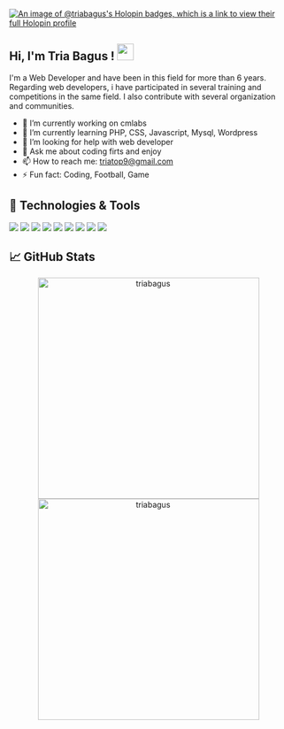 [![An image of @triabagus's Holopin badges, which is a link to view their full Holopin profile](https://holopin.me/@triabagus)](https://holopin.io/@triabagus)
## Hi, I'm Tria Bagus ! <img src="https://raw.githubusercontent.com/MartinHeinz/MartinHeinz/master/wave.gif" width="30px">
I'm a Web Developer and have been in this field for more than 6 years. Regarding web developers, i have participated in several training and competitions in the same field. I also contribute with several organization and communities. 

- 🔭 I’m currently working on cmlabs
- 🌱 I’m currently learning PHP, CSS, Javascript, Mysql, Wordpress
- 🤔 I’m looking for help with web developer
- 💬 Ask me about coding firts and enjoy 
- 📫 How to reach me: triatop9@gmail.com
- ⚡ Fun fact: Coding, Football, Game 

## 🔧 Technologies & Tools
![](https://img.shields.io/badge/Shell-Bash-informational?style=flat&logo=gnu-bash&logoColor=white&color=57675c)
![](https://img.shields.io/badge/Code-JavaScript-informational?style=flat&logo=javascript&logoColor=white&color=57675c)
![](https://img.shields.io/badge/Code-Php-informational?&style=flat&logo=php&logoColor=white&color=57675c)
![](https://img.shields.io/badge/Code-Html5-informational?&style=flat&logo=html5&logoColor=white&color=57675c)
![](https://img.shields.io/badge/Code-Css3-informational?&style=flat&logo=css3&logoColor=white&color=57675c)
![](https://img.shields.io/badge/Code-Sass-informational?&style=flat&logo=sass&logoColor=white&color=57675c)
![](https://img.shields.io/badge/Code-Wordpress-informational?&style=flat&logo=wordpress&logoColor=white&color=57675c)
![](https://img.shields.io/badge/Tools-Mysql-informational?&style=flat&logo=mysql&logoColor=white&color=57675c)
![](https://img.shields.io/badge/Tools-Git-informational?&style=flat&logo=git&logoColor=white&color=57675c)
## &#x1f4c8; GitHub Stats 
<p align="center">
	<img width="400" src="https://github-readme-stats-git-masterrstaa-rickstaa.vercel.app/api?username=triabagus&theme=radical&show_icons=true&title_color=8da99b&text_color=ffffff&icon_color=8da99b&bg_color=000000" alt="triabagus" />
	<img width="400" src="https://streak-stats.demolab.com?user=triabagus&theme=radical&date_format=j%20M%5B%20Y%5D&mode=weekly&background=000000&border=DDDDDD&stroke=FFFFFF&ring=8DA99B&fire=8DA99B&currStreakNum=FFFFFF&sideNums=FFFFFF&currStreakLabel=8DA99B&sideLabels=FFFFFF&dates=FFFFF" alt="triabagus" />
</p>

<!--
**triabagus/triabagus** is a ✨ _special_ ✨ repository because its `README.md` (this file) appears on your GitHub profile.

Github Stats : https://github.com/anuraghazra/github-readme-stats
Github Stats Streak : https://streak-stats.demolab.com/demo/

Get Emoji in : https://emojipedia.org/objects/
Here are some ideas to get you started: 
-->
